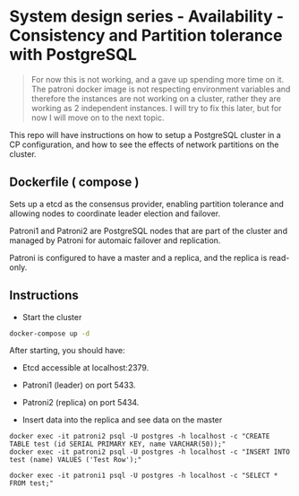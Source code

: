 # System design series - Availability - Consistency and Partition tolerance with PostgreSQL

> For now this is not working, and a gave up spending more time on it. The patroni docker image is not respecting
> environment variables and therefore the instances are not working on a cluster, rather they are working as 2
> independent instances. I will try to fix this later, but for now I will move on to the next topic.

This repo will have instructions on how to setup a PostgreSQL cluster in a CP configuration, and
how to see the effects of network partitions on the cluster.

## Dockerfile ( compose )

Sets up a etcd as the consensus provider, enabling partition tolerance and allowing nodes to coordinate
leader election and failover.

Patroni1 and Patroni2 are PostgreSQL nodes that are part of the cluster and managed by Patroni for automaic failover
and replication.

Patroni is configured to have a master and a replica, and the replica is read-only.

## Instructions

- Start the cluster

```bash
docker-compose up -d
```

After starting, you should have:

- Etcd accessible at localhost:2379.
- Patroni1 (leader) on port 5433.
- Patroni2 (replica) on port 5434.


- Insert data into the replica and see data on the master

```ssh
docker exec -it patroni2 psql -U postgres -h localhost -c "CREATE TABLE test (id SERIAL PRIMARY KEY, name VARCHAR(50));"
docker exec -it patroni2 psql -U postgres -h localhost -c "INSERT INTO test (name) VALUES ('Test Row');"
```

```ssh
docker exec -it patroni1 psql -U postgres -h localhost -c "SELECT * FROM test;"
```

